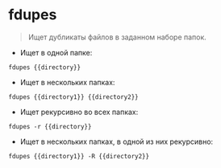 # fdupes

> Ищет дубликаты файлов в заданном наборе папок.

- Ищет в одной папке:

`fdupes {{directory}}`

- Ищет в нескольких папках:

`fdupes {{directory1}} {{directory2}}`

- Ищет рекурсивно во всех папках:

`fdupes -r {{directory}}`

- Ищет в нескольких папках, в одной из них рекурсивно:

`fdupes {{directory1}} -R {{directory2}}`
